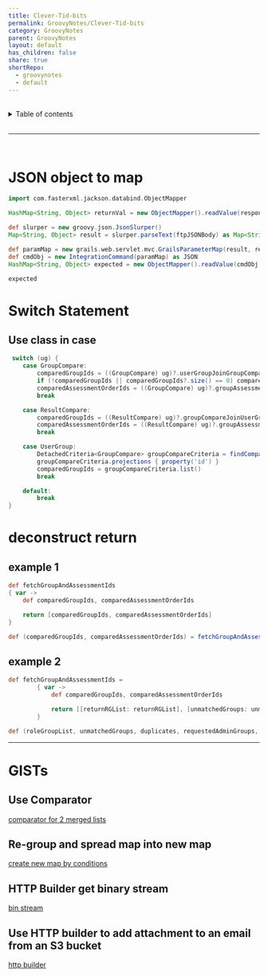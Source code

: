 ```yaml
---
title: Clever-Tid-bits
permalink: GroovyNotes/Clever-Tid-bits
category: GroovyNotes
parent: GroovyNotes
layout: default
has_children: false
share: true
shortRepo:
  - groovynotes
  - default
---
```


<br/>

<details markdown="block">    
<summary>    
Table of contents    
</summary>    
{: .text-delta }    
1. TOC    
{:toc}    
</details>

<br/>

---

<br/>

# JSON object to map

```groovy
import com.fasterxml.jackson.databind.ObjectMapper

HashMap<String, Object> returnVal = new ObjectMapper().readValue(response.json.toString(), HashMap.class)

def slurper = new groovy.json.JsonSlurper()
Map<String, Object> result = slurper.parseText(ftpJSONBody) as Map<String, Object>

def paramMap = new grails.web.servlet.mvc.GrailsParameterMap(result, request)
def cmdObj = new IntegrationCommand(paramMap) as JSON
HashMap<String, Object> expected = new ObjectMapper().readValue(cmdObj.toString(), HashMap.class)

expected
```

# Switch Statement

## Use class in case

```groovy
 switch (ug) {
    case GroupCompare:
        comparedGroupIds = ((GroupCompare) ug)?.userGroupJoinGroupCompare*.userGroup.id
        if (!comparedGroupIds || comparedGroupIds?.size() == 0) comparedGroupIds = null
        comparedAssessmentOrderIds = ((GroupCompare) ug)?.groupAssessmentOrders*.assessmentOrderId
        break

    case ResultCompare:
        comparedGroupIds = ((ResultCompare) ug)?.groupCompareJoinUserGroup?.userGroupId ? [((ResultCompare) ug)?.groupCompareJoinUserGroup?.userGroupId] : null
        comparedAssessmentOrderIds = ((ResultCompare) ug)?.groupAssessmentOrders*.assessmentOrderId
        break

    case UserGroup:
        DetachedCriteria<GroupCompare> groupCompareCriteria = findCompareGroupsByGroupCriteria(ug)
        groupCompareCriteria.projections { property('id') }
        comparedGroupIds = groupCompareCriteria.list()
        break

    default:
        break
}
```

# deconstruct return

## example 1

```groovy
def fetchGroupAndAssessmentIds
{ var ->
    def comparedGroupIds, comparedAssessmentOrderIds

    return [comparedGroupIds, comparedAssessmentOrderIds]
}

def (comparedGroupIds, comparedAssessmentOrderIds) = fetchGroupAndAssessmentIds(ug)
```

## example 2

```groovy
def fetchGroupAndAssessmentIds =
        { var ->
            def comparedGroupIds, comparedAssessmentOrderIds

            return [[returnRGList: returnRGList], [unmatchedGroups: unmatchedGroups], [duplicates: duplicates], [requestedAdminGroups: requestedAdminGroups], [originalValueMap: originalValueMap]]
        }

def (roleGroupList, unmatchedGroups, duplicates, requestedAdminGroups, originalValueMap) = fetchGroupAndAssessmentIds(roleGroups)
```

---

# GISTs

## Use Comparator

<a href="https://gist.github.com/14paxton/200b5a1a081f66cf4df5de739ef2cc24" > comparator for 2 merged lists </a>

## Re-group and spread map into new map

<a href="https://gist.github.com/14paxton/8d0b6b33f2023fa2dff3fdd51364f8db"> create new map by conditions </a>

## HTTP Builder get binary stream

<a href="https://gist.github.com/14paxton/58da1e0c108fa527c5ec1a770eefa683"> bin stream </a>

## Use HTTP builder to add attachment to an email from an S3 bucket

<a href="https://gist.github.com/14paxton/1fa8f703b708b9488408c9217a83b3a9"> http builder </a>
